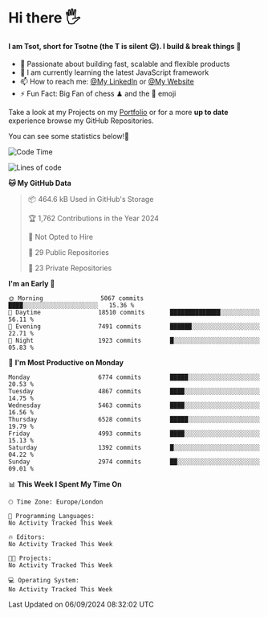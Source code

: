 # Hi there :raised_hand_with_fingers_splayed:
#### I am Tsot, short for Tsotne (the T is silent :wink:). I build & break things :space_invader:
- :telescope: Passionate about building fast, scalable and flexible products
- :seedling: I am currently learning the latest JavaScript framework 
- :mailbox: How to reach me: [@My LinkedIn](https://www.linkedin.com/in/tsotne-gvadzabia/) or [@My Website](https://tsotne.co.uk/contact)
- :zap: Fun Fact: Big Fan of chess ♟ and the 👾 emoji

Take a look at my Projects on my [Portfolio](https://tsotne.co.uk/) or for a more **up to date** experience browse my GitHub Repositories.

You can see some statistics below!:space_invader:
<!--START_SECTION:waka-->
![Code Time](http://img.shields.io/badge/Code%20Time-761%20hrs%202%20mins-blue)

![Lines of code](https://img.shields.io/badge/From%20Hello%20World%20I%27ve%20Written-12.2%20million%20lines%20of%20code-blue)

**🐱 My GitHub Data** 

> 📦 464.6 kB Used in GitHub's Storage 
 > 
> 🏆 1,762 Contributions in the Year 2024
 > 
> 🚫 Not Opted to Hire
 > 
> 📜 29 Public Repositories 
 > 
> 🔑 23 Private Repositories 
 > 
**I'm an Early 🐤** 

```text
🌞 Morning                5067 commits        ████░░░░░░░░░░░░░░░░░░░░░   15.36 % 
🌆 Daytime                18510 commits       ██████████████░░░░░░░░░░░   56.11 % 
🌃 Evening                7491 commits        ██████░░░░░░░░░░░░░░░░░░░   22.71 % 
🌙 Night                  1923 commits        █░░░░░░░░░░░░░░░░░░░░░░░░   05.83 % 
```
📅 **I'm Most Productive on Monday** 

```text
Monday                   6774 commits        █████░░░░░░░░░░░░░░░░░░░░   20.53 % 
Tuesday                  4867 commits        ████░░░░░░░░░░░░░░░░░░░░░   14.75 % 
Wednesday                5463 commits        ████░░░░░░░░░░░░░░░░░░░░░   16.56 % 
Thursday                 6528 commits        █████░░░░░░░░░░░░░░░░░░░░   19.79 % 
Friday                   4993 commits        ████░░░░░░░░░░░░░░░░░░░░░   15.13 % 
Saturday                 1392 commits        █░░░░░░░░░░░░░░░░░░░░░░░░   04.22 % 
Sunday                   2974 commits        ██░░░░░░░░░░░░░░░░░░░░░░░   09.01 % 
```


📊 **This Week I Spent My Time On** 

```text
🕑︎ Time Zone: Europe/London

💬 Programming Languages: 
No Activity Tracked This Week

🔥 Editors: 
No Activity Tracked This Week

🐱‍💻 Projects: 
No Activity Tracked This Week

💻 Operating System: 
No Activity Tracked This Week
```


 Last Updated on 06/09/2024 08:32:02 UTC
<!--END_SECTION:waka-->
